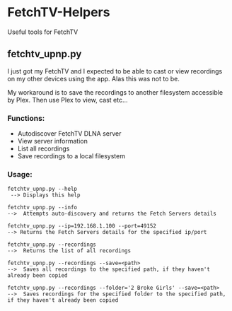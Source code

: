 # FetchTV-Helpers
Useful tools for FetchTV

## fetchtv_upnp.py
I just got my FetchTV and I expected to be able to cast or view recordings on my other devices using the app.
Alas this was not to be.

My workaround is to save the recordings to another filesystem accessible by Plex.
Then use Plex to view, cast etc...

### Functions:
- Autodiscover FetchTV DLNA server
- View server information
- List all recordings
- Save recordings to a local filesystem

### Usage:
```
fetchtv_upnp.py --help
 --> Displays this help

fetchtv_upnp.py --info
-->  Attempts auto-discovery and returns the Fetch Servers details

fetchtv_upnp.py --ip=192.168.1.100 --port=49152
--> Returns the Fetch Servers details for the specified ip/port

fetchtv_upnp.py --recordings
-->  Returns the list of all recordings

fetchtv_upnp.py --recordings --save=<path>
-->  Saves all recordings to the specified path, if they haven't already been copied

fetchtv_upnp.py --recordings --folder='2 Broke Girls' --save=<path>
-->  Saves recordings for the specified folder to the specified path, if they haven't already been copied
